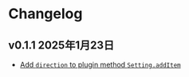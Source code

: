 # Changelog

## v0.1.1 2025年1月23日

* [Add `direction` to plugin method `Setting.addItem`](https://github.com/siyuan-note/siyuan/issues/11183)

